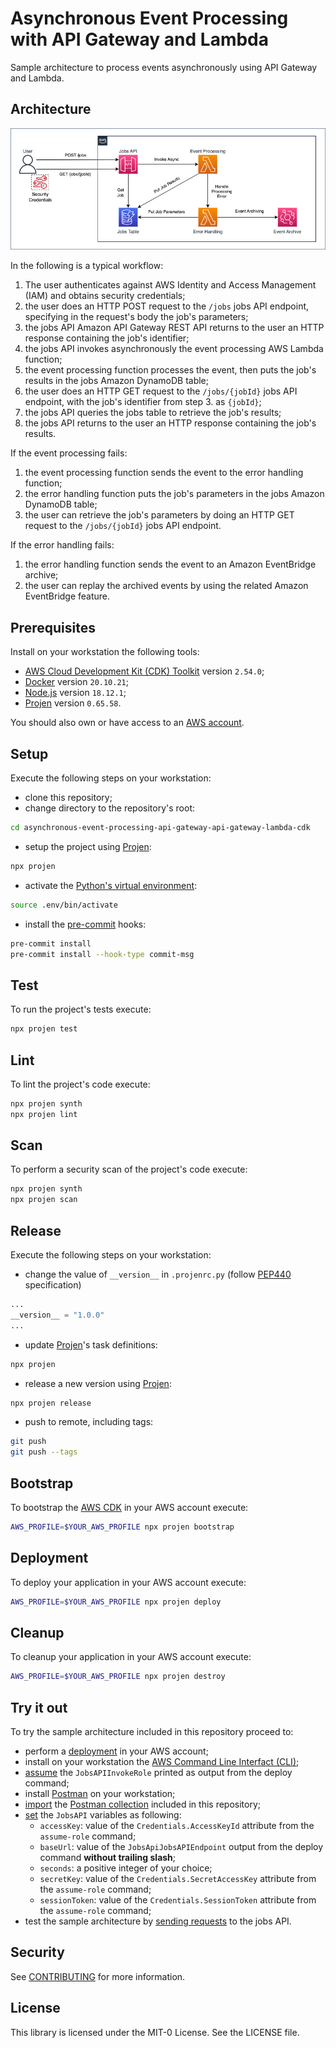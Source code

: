 # Asynchronous Event Processing with API Gateway and Lambda

Sample architecture to process events asynchronously using API Gateway and Lambda.

## Architecture

![architecture](./docs/images/architecture.png)

In the following is a typical workflow:

1. The user authenticates against AWS Identity and Access Management (IAM) and obtains security credentials;
2. the user does an HTTP POST request to the `/jobs` jobs API endpoint, specifying in the request's body the job's parameters;
3. the jobs API Amazon API Gateway REST API returns to the user an HTTP response containing the job's identifier;
4. the jobs API invokes asynchronously the event processing AWS Lambda function;
5. the event processing function processes the event, then puts the job's results in the jobs Amazon DynamoDB table;
6. the user does an HTTP GET request to the `/jobs/{jobId}` jobs API endpoint, with the job's identifier from step 3. as `{jobId}`;
7. the jobs API queries the jobs table to retrieve the job's results;
8. the jobs API returns to the user an HTTP response containing the job's results.

If the event processing fails:

1. the event processing function sends the event to the error handling function;
2. the error handling function puts the job's parameters in the jobs Amazon DynamoDB table;
3. the user can retrieve the job's parameters by doing an HTTP GET request to the `/jobs/{jobId}` jobs API endpoint.

If the error handling fails:

1. the error handling function sends the event to an Amazon EventBridge archive;
2. the user can replay the archived events by using the related Amazon EventBridge feature.

## Prerequisites

Install on your workstation the following tools:

- [AWS Cloud Development Kit (CDK) Toolkit](https://docs.aws.amazon.com/cdk/v2/guide/cli.html) version `2.54.0`;
- [Docker](https://docs.docker.com/get-docker/) version `20.10.21`;
- [Node.js](https://nodejs.org/en/download/) version `18.12.1`;
- [Projen](https://pypi.org/project/projen/) version `0.65.58`.

You should also own or have access to an [AWS account](https://docs.aws.amazon.com/accounts/latest/reference/manage-acct-creating.html).

## Setup

Execute the following steps on your workstation:

- clone this repository;
- change directory to the repository's root:

```bash
cd asynchronous-event-processing-api-gateway-api-gateway-lambda-cdk
```

- setup the project using [Projen](https://github.com/projen/projen):

```bash
npx projen
```

- activate the [Python's virtual environment](https://docs.python.org/3/library/venv.html):

```bash
source .env/bin/activate
```

- install the [pre-commit](https://pre-commit.com/) hooks:

```bash
pre-commit install
pre-commit install --hook-type commit-msg
```

## Test

To run the project's tests execute:

```bash
npx projen test
```

## Lint

To lint the project's code execute:

```bash
npx projen synth
npx projen lint
```

## Scan

To perform a security scan of the project's code execute:

```bash
npx projen synth
npx projen scan
```

## Release

Execute the following steps on your workstation:

- change the value of `__version__` in `.projenrc.py` (follow [PEP440](https://peps.python.org/pep-0440/) specification)

```python
...
__version__ = "1.0.0"
...
```

- update [Projen](https://github.com/projen/projen)'s task definitions:

```bash
npx projen
```

- release a new version using [Projen](https://github.com/projen/projen):

```bash
npx projen release
```

- push to remote, including tags:

```bash
git push
git push --tags
```

## Bootstrap

To bootstrap the [AWS CDK](https://aws.amazon.com/cdk/) in your AWS account execute:

```bash
AWS_PROFILE=$YOUR_AWS_PROFILE npx projen bootstrap
```

## Deployment

To deploy your application in your AWS account execute:

```bash
AWS_PROFILE=$YOUR_AWS_PROFILE npx projen deploy
```

## Cleanup

To cleanup your application in your AWS account execute:

```bash
AWS_PROFILE=$YOUR_AWS_PROFILE npx projen destroy
```

## Try it out

To try the sample architecture included in this repository proceed to:

- perform a [deployment](#deployment) in your AWS account;
- install on your workstation the [AWS Command Line Interfact (CLI)](https://docs.aws.amazon.com/cli/latest/userguide/getting-started-install.html);
- [assume](https://awscli.amazonaws.com/v2/documentation/api/latest/reference/sts/assume-role.html) the `JobsAPIInvokeRole` printed as output from the deploy command;
- install [Postman](https://www.postman.com/downloads/) on your workstation;
- [import](https://learning.postman.com/docs/getting-started/importing-and-exporting-data/) the [Postman collection](./postman_collection.json) included in this repository;
- [set](https://learning.postman.com/docs/sending-requests/variables/) the `JobsAPI` variables as following:
  - `accessKey`: value of the `Credentials.AccessKeyId` attribute from the `assume-role` command;
  - `baseUrl`: value of the `JobsApiJobsAPIEndpoint` output from the deploy command **without trailing slash**;
  - `seconds`: a positive integer of your choice;
  - `secretKey`: value of the `Credentials.SecretAccessKey` attribute from the `assume-role` command;
  - `sessionToken`: value of the `Credentials.SessionToken` attribute from the `assume-role` command;
- test the sample architecture by [sending requests](https://learning.postman.com/docs/sending-requests/requests/#next-steps) to the jobs API.

## Security

See [CONTRIBUTING](CONTRIBUTING.md#security-issue-notifications) for more information.

## License

This library is licensed under the MIT-0 License. See the LICENSE file.
